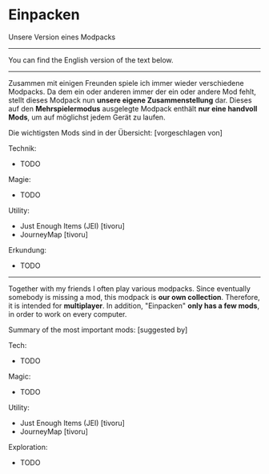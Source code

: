# Einpacken

Unsere Version eines Modpacks


---


You can find the English version of the text below.


---


Zusammen mit einigen Freunden spiele ich immer wieder verschiedene Modpacks. Da dem ein oder anderen immer der ein oder andere Mod fehlt, stellt dieses Modpack nun **unsere eigene Zusammenstellung** dar.
Dieses auf den **Mehrspielermodus** ausgelegte Modpack enthält **nur eine handvoll Mods**, um auf möglichst jedem Gerät zu laufen.


Die wichtigsten Mods sind in der Übersicht: [vorgeschlagen von]

Technik:
- TODO

Magie:
- TODO

Utility:
- Just Enough Items (JEI) [tivoru]
- JourneyMap [tivoru]

Erkundung:
- TODO


---


Together with my friends I often play various modpacks. Since eventually somebody is missing a mod, this modpack is **our own collection**.
Therefore, it is intended for **multiplayer**. In addition, "Einpacken" **only has a few mods**, in order to work on every computer.


Summary of the most important mods: [suggested by]

Tech:
- TODO

Magic:
- TODO

Utility:
- Just Enough Items (JEI) [tivoru]
- JourneyMap [tivoru]

Exploration:
- TODO
